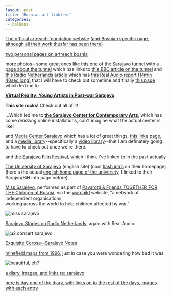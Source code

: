 ```yaml
---
layout: post
title: 'Bosnian art linkfest'
categories:
 - balkans
---
```



<a href="http://www.artreachfoundation.org/main.htm">The official artreach foundation website</a> (<a href="http://www.artreachfoundation.org/bosmain.htm">and Bosnian specific page, although all their work thusfar has been there)</a>

<a href="http://www.angelfire.com/in3/wendyfoster/bosnia1.html">two personal pages on artreach bosnia</a>



<a href="http://www.artreachfoundation.org/photo2001.htm">more photos</a>--some great ones like <a href="http://www.artreachfoundation.org/IMAGES/PHOTOS/tunnel%20entrance.jpg">this one of the Sarajavo tunnel</a> with a <a href="http://www.artreachfoundation.org/tunnel.htm">page about the tunnel</a> which has links to <a href="http://news.bbc.co.uk/1/hi/world/europe/1280328.stm">this BBC article on the tunnel</a> and <a href="http://www.rnw.nl/hotspots/html/sarajevo020104.html">this Radio Netherlands article</a> which has <a href="http://www.omroep.nl/cgi-bin/streams?/rnw/hotspots/sarajevo020104.rm">this Real Audio report (14min 40sec long)</a> that I will have to check out sometime and finally <a href="http://radio.cbc.ca/news/w6docs/sarajevo/thetunnel.html">this page</a> which led me to



<b><a href="http://radio.cbc.ca/news/w6docs/sarajevo/default.html">Virtual Reality: Young Artists in Post-war Sarajevo</a>

This site rocks!</b> Check out all of it!



...Which led me to <b><a href="http://www.scca.ba/index01.htm">the Sarajevo Center for Contemporary Arts</a></b>, which has some *amazing* online installations, can't imagine what the actual center is like!



and <a href="http://www.media.ba/">Media Center Sarajevo</a> which has a lot of great things, <a href="http://www.media.ba/links/links.htm">this links page</a>, and a <a href="http://www.media.ba/medialib/medialibrary.htm">media library</a>--specifically a <a href="http://www.media.ba/videolib/videolibrary.htm">video library</a>--that I am definately going to have to check out once we're there.



and <a href="http://www.sff.ba/">the Sarajevo Film Festival</a>, which I think I've linked to in the past actually



<a href="http://www.unsa.ba/eng/sarajevobh.html">The University of Sarajevo</a> (english site) (cool <a href="http://www.unsa.ba/">flash intro</a> on their homepage) (here's the actual <a href="http://www.unsa.ba/eng/home.html">english home page of the university</a>, I linked to their Sarajvo/BiH info page before)



<a href="http://www.warchild.org/artists/pavarott/sarajevo.html">Miss Sarajevo</a>, performed as part of <a href="http://www.warchild.org/artists/pavarott/p-friend.html">Pavarotti & Friends 
TOGETHER FOR THE 
Children of Bosnia</a>, via the <a href="http://www.warchild.org/home.html">warchild</a> website, "a network of independent organisations  
working across the world to help children affected by war."



<img src="http://www.warchild.org/artists/pavarott/sarajevo.jpg" alt="miss sarajevo">



<a href="http://www.rnw.nl/special/en/html/sarajevo010625.html">Sarajevo Stories on Radio Netherlands</a>, again with Real Audio.



<img src="http://u2exit.com/gfx/u2exit-F-concert-sarajevo.jpg" alt="u2 concert sarajevo">



<a href="http://www.corpse.org/issue_11/foreign_desk/graubard.html">Exquisite Corpse--Sarajevo Notes</a>



<a href="http://www.wibblywobblyweb.com/mac/minemap.html">minefield maps from 1996</a>, just in case you were wondering how bad it was



<img src="http://www.siemens.cz/siemens/site/spls/regions/bosna/images/sarajevo.jpg" alt="beautiful, eh?">



<a href="http://www.wibblywobblyweb.com/index.html">a diary, images, and links re: sarajevo</a>

<a href="http://www.wibblywobblyweb.com/day1/index.html">here is day one of the diary, with links on to the rest of the days, images with each entry</a>




